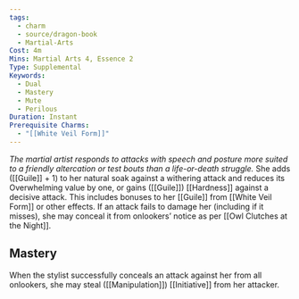 ```yaml
---
tags:
  - charm
  - source/dragon-book
  - Martial-Arts
Cost: 4m
Mins: Martial Arts 4, Essence 2
Type: Supplemental
Keywords:
  - Dual
  - Mastery
  - Mute
  - Perilous
Duration: Instant
Prerequisite Charms:
  - "[[White Veil Form]]"
---
```

*The martial artist responds to attacks with speech and posture more suited to a friendly altercation or test bouts than a life-or-death struggle.*
She adds ([[Guile]] + 1) to her natural soak against a withering attack and reduces its Overwhelming value by one, or gains ([[Guile]]) [[Hardness]] against a decisive attack. This includes bonuses to her [[Guile]] from [[White Veil Form]] or other effects. If an attack fails to damage her (including if it misses), she may conceal it from onlookers’ notice as per [[Owl Clutches at the Night]]. 
## Mastery
When the stylist successfully conceals an attack against her from all onlookers, she may steal ([[Manipulation]]) [[Initiative]] from her attacker.